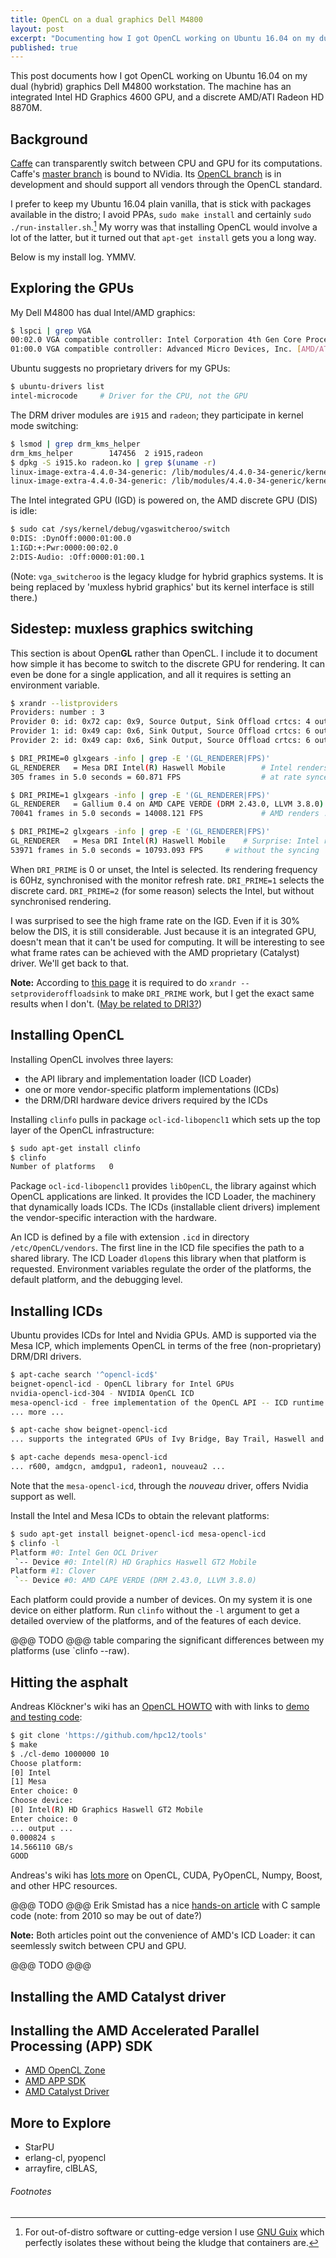 ```yaml
---
title: OpenCL on a dual graphics Dell M4800
layout: post
excerpt: "Documenting how I got OpenCL working on Ubuntu 16.04 on my dual graphics Dell M4800 workstation."
published: true
---
```



This post documents how I got OpenCL working on Ubuntu 16.04 on my dual (hybrid) graphics Dell M4800
workstation.  The machine has an integrated Intel HD Graphics 4600 GPU, and a discrete AMD/ATI Radeon HD 8870M.


## Background

[Caffe](http://caffe.berkelyvision.org) can transparently switch between CPU and GPU for its computations.
Caffe's [master branch](https://github.com/BVLC/caffe) is bound to NVidia.
Its [OpenCL branch](https://github.com/BVLC/caffe/tree/opencl) is in development and should support all
vendors through the OpenCL standard.

I prefer to keep my Ubuntu 16.04 plain vanilla, that is stick with packages available in the distro;
I avoid PPAs, `sudo make install` and certainly `sudo ./run-installer.sh`.[^1]  My worry was that
installing OpenCL would involve a lot of the latter, but it turned out that `apt-get install` gets
you a long way.

Below is my install log. YMMV.


## Exploring the GPUs

My Dell M4800 has dual Intel/AMD graphics:

```bash
$ lspci | grep VGA
00:02.0 VGA compatible controller: Intel Corporation 4th Gen Core Processor Integrated Graphics Controller (rev 06)
01:00.0 VGA compatible controller: Advanced Micro Devices, Inc. [AMD/ATI] Venus XT [Radeon HD 8870M / R9 M270X/M370X] (rev ff)
```

Ubuntu suggests no proprietary drivers for my GPUs:

```bash
$ ubuntu-drivers list
intel-microcode		# Driver for the CPU, not the GPU
```

The DRM driver modules are `i915` and `radeon`; they participate in kernel mode switching:

```bash
$ lsmod | grep drm_kms_helper
drm_kms_helper        147456  2 i915,radeon
$ dpkg -S i915.ko radeon.ko | grep $(uname -r)
linux-image-extra-4.4.0-34-generic: /lib/modules/4.4.0-34-generic/kernel/drivers/gpu/drm/i915/i915.ko
linux-image-extra-4.4.0-34-generic: /lib/modules/4.4.0-34-generic/kernel/drivers/gpu/drm/radeon/radeon.ko
```

The Intel integrated GPU (IGD) is powered on, the AMD discrete GPU (DIS) is idle:

```bash
$ sudo cat /sys/kernel/debug/vgaswitcheroo/switch
0:DIS: :DynOff:0000:01:00.0
1:IGD:+:Pwr:0000:00:02.0
2:DIS-Audio: :Off:0000:01:00.1
```
(Note: `vga_switcheroo` is the legacy kludge for hybrid graphics systems.  It is being replaced by
'muxless hybrid graphics' but its kernel interface is still there.)


## Sidestep: muxless graphics switching

This section is about Open**GL** rather than OpenCL.  I include it to document how simple it has
become to switch to the discrete GPU for rendering.  It can even be done for a single application,
and all it requires is setting an environment variable.

```bash
$ xrandr --listproviders
Providers: number : 3
Provider 0: id: 0x72 cap: 0x9, Source Output, Sink Offload crtcs: 4 outputs: 5 associated providers: 2 name:Intel
Provider 1: id: 0x49 cap: 0x6, Sink Output, Source Offload crtcs: 6 outputs: 4 associated providers: 2 name:VERDE @ pci:0000:01:00.0
Provider 2: id: 0x49 cap: 0x6, Sink Output, Source Offload crtcs: 6 outputs: 4 associated providers: 2 name:VERDE @ pci:0000:01:00.0

$ DRI_PRIME=0 glxgears -info | grep -E '(GL_RENDERER|FPS)'
GL_RENDERER   = Mesa DRI Intel(R) Haswell Mobile        # Intel renders
305 frames in 5.0 seconds = 60.871 FPS                  # at rate synced with monitor

$ DRI_PRIME=1 glxgears -info | grep -E '(GL_RENDERER|FPS)'
GL_RENDERER   = Gallium 0.4 on AMD CAPE VERDE (DRM 2.43.0, LLVM 3.8.0)
70041 frames in 5.0 seconds = 14008.121 FPS             # AMD renders ... faster

$ DRI_PRIME=2 glxgears -info | grep -E '(GL_RENDERER|FPS)'
GL_RENDERER   = Mesa DRI Intel(R) Haswell Mobile 	# Surprise: Intel renders
53971 frames in 5.0 seconds = 10793.093 FPS		# without the syncing
```

When `DRI_PRIME` is 0 or unset, the Intel is selected.  Its rendering frequency is 60Hz,
synchronised with the monitor refresh rate.  `DRI_PRIME=1` selects the discrete card.
`DRI_PRIME=2` (for some reason) selects the Intel, but without synchronised rendering.

I was surprised to see the high frame rate on the IGD.  Even if it is 30% below the DIS,
it is still considerable.  Just because it is an integrated GPU, doesn't mean that it can't
be used for computing.  It will be interesting to see what frame rates can be achieved with
the AMD proprietary (Catalyst) driver.  We'll get back to that.

**Note:** According to 
[this page](http://askubuntu.com/questions/593098/hybrid-graphic-card-drivers-amd-radeon-hd-8570-intel-hd-graphics-4000/620756#620756)
it is required to do `xrandr --setprovideroffloadsink` to make `DRI_PRIME` work, 
but I get the exact same results when I don't.  ([May be related to DRI3?](https://wiki.archlinux.org/index.php/PRIME))


## Installing OpenCL

Installing OpenCL involves three layers: 

* the API library and implementation loader (ICD Loader)
* one or more vendor-specific platform implementations (ICDs)
* the DRM/DRI hardware device drivers required by the ICDs

Installing `clinfo` pulls in package `ocl-icd-libopencl1` which sets up the top layer of the
OpenCL infrastructure:

```bash
$ sudo apt-get install clinfo
$ clinfo
Number of platforms   0
```

Package `ocl-icd-libopencl1` provides `libOpenCL`, the library against which OpenCL applications
are linked.  It provides the ICD Loader, the machinery that dynamically loads ICDs.  The ICDs
(installable client drivers) implement the vendor-specific interaction with the hardware.

An ICD is defined by a file with extension `.icd` in directory `/etc/OpenCL/vendors`.  The
first line in the ICD file specifies the path to a shared library.  The ICD Loader `dlopen`s
this library when that platform is requested.  Environment variables regulate the order of the
platforms, the default platform, and the debugging level.


## Installing ICDs

Ubuntu provides ICDs for Intel and Nvidia GPUs.  AMD is supported via the Mesa ICP, which 
implements OpenCL in terms of the free (non-proprietary) DRM/DRI drivers.

```bash
$ apt-cache search '^opencl-icd$'
beignet-opencl-icd - OpenCL library for Intel GPUs
nvidia-opencl-icd-304 - NVIDIA OpenCL ICD
mesa-opencl-icd - free implementation of the OpenCL API -- ICD runtime
... more ...

$ apt-cache show beignet-opencl-icd
... supports the integrated GPUs of Ivy Bridge, Bay Trail, Haswell and Broadwell processors

$ apt-cache depends mesa-opencl-icd
... r600, amdgcn, amdgpu1, radeon1, nouveau2 ...
```

Note that the `mesa-opencl-icd`, through the *nouveau* driver, offers Nvidia support as well.

Install the Intel and Mesa ICDs to obtain the relevant platforms:

```bash
$ sudo apt-get install beignet-opencl-icd mesa-opencl-icd
$ clinfo -l
Platform #0: Intel Gen OCL Driver
 `-- Device #0: Intel(R) HD Graphics Haswell GT2 Mobile
Platform #1: Clover
 `-- Device #0: AMD CAPE VERDE (DRM 2.43.0, LLVM 3.8.0)
```

Each platform could provide a number of devices.  On my system it is one device on either
platform.  Run `clinfo` without the `-l` argument to get a detailed overview of the platforms,
and of the features of each device.

@@@ TODO @@@ table comparing the significant differences between my platforms (use `clinfo --raw).


## Hitting the asphalt

Andreas Klöckner's wiki has an [OpenCL HOWTO](https://wiki.tiker.net/OpenCLHowTo) with
with links to [demo and testing code](https://github.com/hpc12/tools):

```bash
$ git clone 'https://github.com/hpc12/tools'
$ make
$ ./cl-demo 1000000 10
Choose platform:
[0] Intel
[1] Mesa
Enter choice: 0
Choose device:
[0] Intel(R) HD Graphics Haswell GT2 Mobile
Enter choice: 0
... output ...
0.000824 s
14.566110 GB/s
GOOD
```

Andreas's wiki has [lots more](https://wiki.tiker.net/WelcomePage) on OpenCL, CUDA, PyOpenCL,
Numpy, Boost, and other HPC resources.

@@@ TODO @@@ Erik Smistad has a nice 
[hands-on article](https://www.eriksmistad.no/getting-started-with-opencl-and-gpu-computing/)
with C sample code (note: from 2010 so may be out of date?)

**Note:** Both articles point out the convenience of AMD's ICD Loader: it can seemlessly
switch between CPU and GPU.

@@@ TODO @@@

## Installing the AMD Catalyst driver

## Installing the AMD Accelerated Parallel Processing (APP) SDK

* [AMD OpenCL Zone](http://developer.amd.com/tools-and-sdks/opencl-zone/opencl-resources/getting-started-with-opencl/)
* [AMD APP SDK](http://developer.amd.com/tools-and-sdks/opencl-zone/amd-accelerated-parallel-processing-app-sdk/)
* [AMD Catalyst Driver](http://www.amd.com/en-us/innovations/software-technologies/technologies-gaming/catalyst)


## More to Explore

* StarPU
* erlang-cl, pyopencl
* arrayfire, clBLAS, 

###### Footnotes

[^1]: For out-of-distro software or cutting-edge version I use [GNU Guix](https://guix.gnu.org/) which
perfectly isolates these without being the kludge that containers are.

